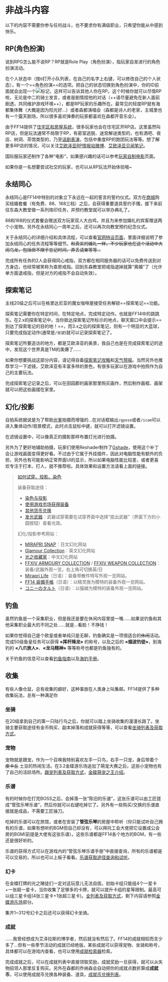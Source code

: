 # 非战斗内容

<FloatTOC />
以下的内容不需要你参与任何战斗，也不要求你有满级职业，只希望你能从中感到快乐。

## RP(角色扮演)

说到RPG怎么能不说RP？RP就是Role Play（角色扮演），指玩家自发进行的角色扮演活动。

在个人状态中（按`O`打开小队列表，在自己的名字上右键，可以修改自己的个人状态），有一个==角色扮演==的选项。把自己的状态切换到角色扮演中，你的ID前面就会出现一个<img src="/images/icons/061545.png" class="no-zoom sm-icon" />标记，这样可以告诉其他人你在RP。这个时候你就可以尽情RP啦，无论是中二的骑士发言，或者是剧情捏他的对话（++请尽量避免在新人面前剧透，共同维护游戏环境++），都是RP玩家的乐趣所在。最常见的轻度RP就有海都集体舞（大概是因为阳光好…）或者森都演唱会（森都是诗人的老家，主城里也有一个露天剧场，所以很多喜欢弹奏的玩家都喜欢在森都开音乐会）。

由于FF14提供了[住宅区和房屋系统](/topic/social.md#住宅区与房屋)，很多玩家也会在住宅区开RP店。这里虽然叫RP店，但是玩法通常不局限于RP，有密室逃脱、迷宫解谜类型的，也有酒吧、夜店、树洞、茶馆类型的，乃至[话剧表演](https://zhuanlan.zhihu.com/p/64791226)，包括中重度RP的跑团玩法等等。想了解更多RP店的情况，可以关注[艾欧泽亚RP情报站微博](https://www.weibo.com/u/6212462969)、[艾欧泽亚见闻笔记](https://weibo.com/u/7722097704)。

国际服玩家还制作了各种“电影”，如果感兴趣的话可以参考[玩家自制电影](./other.md#玩家自制电影)页面。

如果你是一名想要尝试社交的玩家，也可以从RP玩法开始体验哦~

## 永结同心

永结同心是FF14中特别的对象立下永远在一起的誓言的誓约仪式。双方在[商城](https://qu.sdo.com/tools-shop?merchantId=1&currentPage=1&pageSize=40&order=0&keyword=&tagId=&baseCategoryId=5&baseCategoryName=%E6%B0%B8%E7%BB%93%E5%90%8C%E5%BF%83&childCategoryId=)购买结婚套餐（有免费、88、168三档）之后，会获得重要道具誓约手镯，接下来前往东森大教堂做一系列烙印任务，并预约教堂就可以举办典礼了。

88和168的仪式套餐会赠送双方玩家双人大白鸡，并且为来参加婚礼的宾客赠送两个小宠物。另外在永结同心一周年之后，还可以再次向教堂预约纪念仪式。

关于永结同心的详细介绍和具体流程，可以查看[官网特设页面](http://act.ff.sdo.com/project/150420Marriage/)，里面详细说明了参加永结同心的任务流程等等细节。~~和真实的婚礼一样，不少玩家也在这个活动中大闹乌龙，包括但不限于忘记时间、弄丢请柬等等…~~

完成所有任务的2人会获得同心戒指，双方都在相同服务器的话可以免费传送到对方身边，也经常被笑称为查房戒指。回到东森教堂把戒指退掉就算“离婚”了（允许单方面退戒指，但是对方的戒指不会自动失效）。

## 探索笔记

主线20级之后可以在格里达尼亚的魔女咖啡屋接受任务<Quest name="被遗忘的探索笔记" type="plus" />解锁==探索笔记==功能。

探索笔记需要你在特定时间，在特定地点，完成特定动作。也就是FF14中的跳跳乐。在2.x的探索笔记中，当你抵达探索笔记所标示的地点，聊天窗口中会提示==到达了探索笔记的目的地！==，而3.x之后的探索笔记，则有一个明显的大蓝球，只要完成指定动作(通常是`/张望`)就可以记录探索笔记了。

探索笔记所要造访的地方，都是艾欧泽亚的美景，我自己也是在完成探索笔记的途中，发现这个世界真是TM的美爆了……

如果你想要挑战这部分内容，请记得自备[探索笔记攻略](https://tools.ffxiv.cn/lajipai/index.html)和[天气预报](https://annangela.github.io/FFXIVSightseeingGuide/#/)。当然另外也推荐学习一下滤镜，艾欧泽亚有丰富多样的景色，有很多玩家以在游戏中拍照作为自己的主要玩法。

完成探索笔记记录之后，可以在田园郡的画家那里购买画作，然后制作画框、画架就可以把这些画摆在家里。

## 幻化/投影

自拍系统据说是为了帮助[光爹](/topic/other.md#光之老爹)拍摄而增强的…在对话框输出`/gpose`或者`/icam`可以进入集体动作/观景模式，此时点击鼠标中键，就可以打开滤镜设置。

在滤镜设置中，可以像真正的摄影那样布置灯光进行拍摄<!--需要来一波更新了-->。

另外为了更好地辅助拍摄，玩家们使用Reshader制作了[Gshade](https://weibo.com/1734754935/KjmswnZQL)，使用这个补丁会让游戏画面变得更好看。不过由于它属于外挂插件，因此对电脑性能有额外的负担，另外也有可能影响正常界面UI的显示，所以如果电脑性能比较差，或者更喜欢专注于打本、打人，就不推荐啦。具体效果和设置方法请看上面的链接。

> [如何试穿、投影、染色](/basic/equip-looking.md)
>
> 装备获取途径：
> - [染色与投影](/basic/equip-looking.md)
> - [使用游戏市场获得装备](/basic/item.md)
> - [其他货币兑换](/advanced/currency.md)
> - [发光武器](/topic/shine.md)：武器试穿需要在试穿界面中选择“拔出武器”（界面下方的小圆按钮）查看光效。
>
> 幻化/投影参考网站：
> - [MIRAPRI SNAP](https://mirapri.com/)：日文幻化网站
> - [Glamour Collection](https://ffxiv.eorzeacollection.com/glamours)：英文幻化网站
> - [光之收藏家](https://www.ffxivsc.cn/)：中文幻化网站
> - [FFXIV ARMOURY COLLECTION](https://www.ffxivcollection.com/) / [FFXIV WEAPON COLLECTION](https://weapon.ffxivcollection.com/)：装备/武器外观一览，右上角可切换英/日
> - [Mirapri Life](https://ff14-fc.com/)（日语）：装备带散件特写外观一览网站。
> - [FF14 装備手帳](https://attire.jp/)（日语）：以精灵族为模特的装备外观一览网站。
> - [コニーのタルト](https://connietarte.com/)（日语）：以猫娘为模特的装备外观一览网站。

## 钓鱼

虽然钓鱼是一个采集职业，但是我还是要在休闲内容里提一嘴……如果说钓鱼和其他采集职业最大的不同之处……就是…看脸！不挣钱！

如果你觉得自己是个欧皇或者单纯只是无聊，钓鱼确实是一项很适合的~~休闲~~活动。完成50级鱼皇任务可以获得 **«挥杆降龙»** 的称号，以及之后的 **«烟波钓徒»**，到海钓的 **«八爪旅人»**、**«龙马精神»** 等等称号也都是钓鱼独有的。

关于钓鱼的信息可以查看[钓鱼指南](/topic/fisher.md)以及[海钓手册](/topic/ocean-fishing.md)。

## 收集

有些人像仓鼠，总有收集的癖好，这种事放在人类身上叫集邮。FF14提供了多种收集玩法，总有一种满足你

### 坐骑

在20级拿到自己的第一只陆行鸟之后，你就可以踏上坐骑收集的漫漫长路了。坐骑主要获取途径有金币购买、副本掉落和成就获得等等，可以查看[坐骑列表及获取方式](https://ff14.huijiwiki.com/wiki/%E5%9D%90%E9%AA%91%E8%8E%B7%E5%8F%96%E6%96%B9%E5%BC%8F)。

### 宠物

宠物就是跟宠，作为一个召唤我特别喜欢左手一只鸟，右手一只宠，身后带着个 ~~皮卡丘~~ 土豆的热闹生活。在3.2金碟游乐场追加了萌宠大赛之后，这些小宠物也有了自己的活跃场所。[跟宠列表及获取方式](https://ff14.huijiwiki.com/wiki/%E5%AE%A0%E7%89%A9%E8%8E%B7%E5%8F%96%E6%96%B9%E5%BC%8F)，[金碟萌宠之王介绍](/topic/gs-minion.md)。

### 乐谱

有的时候你在打完BOSS之后，会掉落一张“陈旧的乐谱”，这张乐谱可以由工匠搓成“管弦乐琴乐谱”，然后你就可以右键吃掉它了。另外有一些购买/交换的乐谱直接就是成品，不需要工匠操刀。

吃掉的乐谱可以在旅馆，或者在安装了**管弦乐琴**的房屋中聆听（你只能试听自己拥有的乐谱，如果有想听的BGM但自己却没有，可以拜托工会大佬把它设置成公会房的BGM(前提是大佬有这张乐谱）。这些乐谱都是FF14各个地方的BGM，有一些还是很好听的。

乐谱的获得方式可以在游戏内的“管弦乐琴乐谱手册”中直接查询，所有的乐谱都是可以交易的，所以也可以上板子看看。[乐谱获取途径查询和试听](https://tools.ffxiv.cn/lajipai/)。

### 幻卡

在金蝶打牌的光之赌徒们一定对这玩意儿无法自拔。初始卡组只能组4个一星卡+一张超一星卡，当你收集了足够多的卡牌，就可以提升卡组的星等限制。最高可以组三星卡组(4张三星卡+1张超三星卡)。[全列表及获取方式](https://ff14.huijiwiki.com/wiki/九宫幻卡卡牌)，剩下内容请参照[金蝶游乐场](/topic/triple-triad.md)部分。

集齐1~312号幻卡之后还可以获得幻卡坐骑<item name="魔法幻卡" />。

### 成就

……我曾经想成为艾泽拉斯的博学者，然后就没有然后了。FF14的成就相较而言少多了…但有一些季节活动的成就已经绝版，某些成就可以获得宠物、坐骑和称号，具体都可以在游戏内查看，也可以使用[成就检索器](https://ff14.huijiwiki.com/wiki/AchievementSearch)检索。

完成成就之后，可以在成就列表中直接领取奖励，成就奖励一旦获得，就可以从失物招领人那里反复购买。另外在森都的乔纳森<Pos name="格里达尼亚旧街" :x="10.6" :y="6.3" />会自动把你的成就点数折算成**成就币**，可以使用成就币兑换各种装备、道具，[成就币兑换列表](https://ff14.huijiwiki.com/wiki/%E6%88%90%E5%B0%B1%E5%B8%81)。
